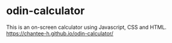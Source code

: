 # odin-calculator
This is an on-screen calculator using Javascript, CSS and HTML.
https://chantee-h.github.io/odin-calculator/

